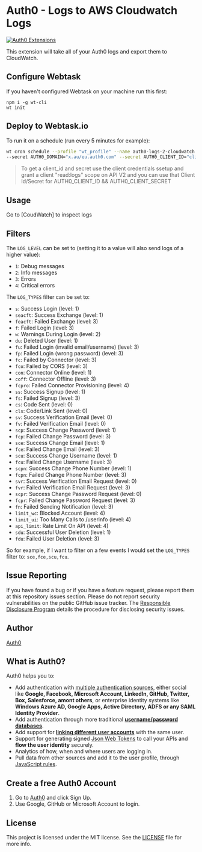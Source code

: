 # Auth0 - Logs to AWS Cloudwatch Logs

[![Auth0 Extensions](http://cdn.auth0.com/extensions/assets/badge.svg)](https://sandbox.it.auth0.com/api/run/auth0-extensions/extensions-badge?webtask_no_cache=1)

This extension will take all of your Auth0 logs and export them to CloudWatch.

## Configure Webtask

If you haven't configured Webtask on your machine run this first:

```
npm i -g wt-cli
wt init
```


## Deploy to Webtask.io

To run it on a schedule (run every 5 minutes for example):

```bash
wt cron schedule --profile "wt_profile" --name auth0-logs-2-cloudwatch 
--secret AUTH0_DOMAIN="x.au/eu.auth0.com" --secret AUTH0_CLIENT_ID="client_id with read logs permissions on API V2" --secret AUTH0_CLIENT_SECRET="<client_secret>" --secret LOG_LEVEL="0,1,2,3,4" --secret LOG_TYPES="s,seacft,feacft,f,w,du,fu,fp,fc,fco,con,coff,fcpro,ss,fs,cs,cls,sv,fv,scp,fcp,sce,fce,scu,fcu,scpn,fcpn,svr,fvr,scpr,fcpr,fn,limit_wc,limit_ui,api_limit,sdu,fdu" --secret CLOUDWATCH_LOG_GROUP_NAME="logGroupName" --secret CLOUDWATCH_LOG_STREAM_NAME="logStreamName" --secret AWS_ACCESS_KEY_ID="aws_access_key" --secret AWS_SECRET_KEY="aws_secret_key" --secret AWS_REGION="<aws_region>" --secret BATCH_SIZE=100 "*/5 * * * *" index.js
```


> To get a client_id and secret use the client credentials ssetup and grant a client "read:logs" scope on API V2 and you can use that Client Id/Secret for AUTH0_CLIENT_ID && AUTH0_CLIENT_SECRET


## Usage

Go to [CoudWatch] to inspect logs

## Filters

The `LOG_LEVEL` can be set to (setting it to a value will also send logs of a higher value):

 - `1`: Debug messages
 - `2`: Info messages
 - `3`: Errors
 - `4`: Critical errors

The `LOG_TYPES` filter can be set to:

- `s`: Success Login (level: 1)
- `seacft`: Success Exchange (level: 1)
- `feacft`: Failed Exchange (level: 3)
- `f`: Failed Login (level: 3)
- `w`: Warnings During Login (level: 2)
- `du`: Deleted User (level: 1)
- `fu`: Failed Login (invalid email/username) (level: 3)
- `fp`: Failed Login (wrong password) (level: 3)
- `fc`: Failed by Connector (level: 3)
- `fco`: Failed by CORS (level: 3)
- `con`: Connector Online (level: 1)
- `coff`: Connector Offline (level: 3)
- `fcpro`: Failed Connector Provisioning (level: 4)
- `ss`: Success Signup (level: 1)
- `fs`: Failed Signup (level: 3)
- `cs`: Code Sent (level: 0)
- `cls`: Code/Link Sent (level: 0)
- `sv`: Success Verification Email (level: 0)
- `fv`: Failed Verification Email (level: 0)
- `scp`: Success Change Password (level: 1)
- `fcp`: Failed Change Password (level: 3)
- `sce`: Success Change Email (level: 1)
- `fce`: Failed Change Email (level: 3)
- `scu`: Success Change Username (level: 1)
- `fcu`: Failed Change Username (level: 3)
- `scpn`: Success Change Phone Number (level: 1)
- `fcpn`: Failed Change Phone Number (level: 3)
- `svr`: Success Verification Email Request (level: 0)
- `fvr`: Failed Verification Email Request (level: 3)
- `scpr`: Success Change Password Request (level: 0)
- `fcpr`: Failed Change Password Request (level: 3)
- `fn`: Failed Sending Notification (level: 3)
- `limit_wc`: Blocked Account (level: 4)
- `limit_ui`: Too Many Calls to /userinfo (level: 4)
- `api_limit`: Rate Limit On API (level: 4)
- `sdu`: Successful User Deletion (level: 1)
- `fdu`: Failed User Deletion (level: 3)

So for example, if I want to filter on a few events I would set the `LOG_TYPES` filter to: `sce,fce,scu,fcu`.

## Issue Reporting

If you have found a bug or if you have a feature request, please report them at this repository issues section. Please do not report security vulnerabilities on the public GitHub issue tracker. The [Responsible Disclosure Program](https://auth0.com/whitehat) details the procedure for disclosing security issues.

## Author

[Auth0](auth0.com)

## What is Auth0?

Auth0 helps you to:

* Add authentication with [multiple authentication sources](https://docs.auth0.com/identityproviders), either social like **Google, Facebook, Microsoft Account, LinkedIn, GitHub, Twitter, Box, Salesforce, amont others**, or enterprise identity systems like **Windows Azure AD, Google Apps, Active Directory, ADFS or any SAML Identity Provider**.
* Add authentication through more traditional **[username/password databases](https://docs.auth0.com/mysql-connection-tutorial)**.
* Add support for **[linking different user accounts](https://docs.auth0.com/link-accounts)** with the same user.
* Support for generating signed [Json Web Tokens](https://docs.auth0.com/jwt) to call your APIs and **flow the user identity** securely.
* Analytics of how, when and where users are logging in.
* Pull data from other sources and add it to the user profile, through [JavaScript rules](https://docs.auth0.com/rules).

## Create a free Auth0 Account

1. Go to [Auth0](https://auth0.com) and click Sign Up.
2. Use Google, GitHub or Microsoft Account to login.

## License

This project is licensed under the MIT license. See the [LICENSE](LICENSE) file for more info.
